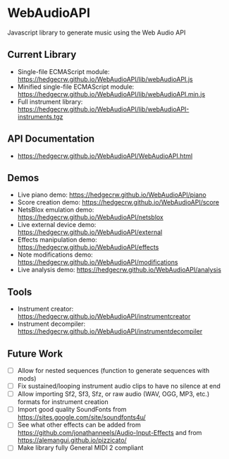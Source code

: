 # WebAudioAPI
Javascript library to generate music using the Web Audio API

## Current Library
 - Single-file ECMAScript module: https://hedgecrw.github.io/WebAudioAPI/lib/webAudioAPI.js
 - Minified single-file ECMAScript module: https://hedgecrw.github.io/WebAudioAPI/lib/webAudioAPI.min.js
 - Full instrument library: https://hedgecrw.github.io/WebAudioAPI/lib/webAudioAPI-instruments.tgz

## API Documentation

 - https://hedgecrw.github.io/WebAudioAPI/WebAudioAPI.html

## Demos
 - Live piano demo: https://hedgecrw.github.io/WebAudioAPI/piano
 - Score creation demo: https://hedgecrw.github.io/WebAudioAPI/score
 - NetsBlox emulation demo: https://hedgecrw.github.io/WebAudioAPI/netsblox
 - Live external device demo: https://hedgecrw.github.io/WebAudioAPI/external
 - Effects manipulation demo: https://hedgecrw.github.io/WebAudioAPI/effects
 - Note modifications demo: https://hedgecrw.github.io/WebAudioAPI/modifications
 - Live analysis demo: https://hedgecrw.github.io/WebAudioAPI/analysis

## Tools
 - Instrument creator: https://hedgecrw.github.io/WebAudioAPI/instrumentcreator
 - Instrument decompiler: https://hedgecrw.github.io/WebAudioAPI/instrumentdecompiler

## Future Work

 - [ ] Allow for nested sequences (function to generate sequences with mods)
 - [ ] Fix sustained/looping instrument audio clips to have no silence at end
 - [ ] Allow importing Sf2, Sf3, Sfz, or raw audio (WAV, OGG, MP3, etc.) formats for instrument creation
 - [ ] Import good quality SoundFonts from https://sites.google.com/site/soundfonts4u/
 - [ ] See what other effects can be added from https://github.com/jonathanneels/Audio-Input-Effects and from https://alemangui.github.io/pizzicato/
 - [ ] Make library fully General MIDI 2 compliant
